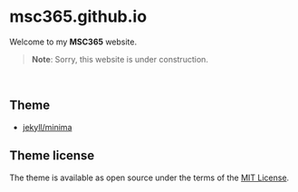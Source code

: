 # msc365.github.io

Welcome to my **MSC365** website.

> **Note**: Sorry, this website is under construction.

<br>

<!--
**Here are some ideas to get you started:**

🙋‍♀️ A short introduction - what is your organization all about?
🌈 Contribution guidelines - how can the community get involved?
👩‍💻 Useful resources - where can the community find your docs? Is there anything else the community should know?
🍿 Fun facts - what does your team eat for breakfast?
🧙 Remember, you can do mighty things with the power of [Markdown](https://docs.github.com/github/writing-on-github/getting-started-with-writing-and-formatting-on-github/basic-writing-and-formatting-syntax)
-->

## Theme

- [jekyll/minima](https://github.com/jekyll/minima/blob/v2.5.0/README.md)

## Theme license

The theme is available as open source under the terms of the [MIT License](http://opensource.org/licenses/MIT).
